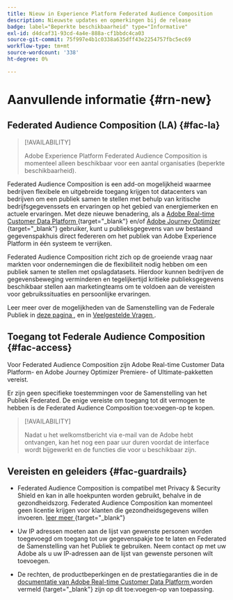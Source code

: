 ```yaml
---
title: Nieuw in Experience Platform Federated Audience Composition
description: Nieuwste updates en opmerkingen bij de release
badge: label="Beperkte beschikbaarheid" type="Informative"
exl-id: d4dcaf31-93cd-4a4e-888a-cf1bbdc4ca03
source-git-commit: 75f997e4b1c0338a635dff43e2254757fbc5ec69
workflow-type: tm+mt
source-wordcount: '338'
ht-degree: 0%

---
```


# Aanvullende informatie {#rn-new}

## Federated Audience Composition (LA) {#fac-la}

>[!AVAILABILITY]
>
>Adobe Experience Platform Federated Audience Composition is momenteel alleen beschikbaar voor een aantal organisaties (beperkte beschikbaarheid).
>

Federated Audience Composition is een add-on mogelijkheid waarmee bedrijven flexibele en uitgebreide toegang krijgen tot datacenters van bedrijven om een publiek samen te stellen met behulp van kritische bedrijfsgegevenssets en ervaringen op het gebied van energiemerken en actuele ervaringen. Met deze nieuwe benadering, als a [ Adobe Real-time Customer Data Platform ](https://experienceleague.adobe.com/en/docs/experience-platform/segmentation/home) {target="_blank"} en/of [ Adobe Journey Optimizer ](https://experienceleague.adobe.com/en/docs/journey-optimizer/using/ajo-home) {target="_blank"} gebruiker, kunt u publieksgegevens van uw bestaand gegevenspakhuis direct federeren om het publiek van Adobe Experience Platform in één systeem te verrijken.

Federated Audience Composition richt zich op de groeiende vraag naar markten voor ondernemingen die de flexibiliteit nodig hebben om een publiek samen te stellen met opslagdatasets. Hierdoor kunnen bedrijven de gegevensbeweging verminderen en tegelijkertijd kritieke publieksgegevens beschikbaar stellen aan marketingteams om te voldoen aan de vereisten voor gebruikssituaties en persoonlijke ervaringen. 

Leer meer over de mogelijkheden van de Samenstelling van de Federale Publiek in [ deze pagina ](get-started.md), en in [ Veelgestelde Vragen ](get-started.md#faq).

## Toegang tot Federale Audience Composition {#fac-access}

Voor Federated Audience Composition zijn Adobe Real-time Customer Data Platform- en Adobe Journey Optimizer Premiere- of Ultimate-pakketten vereist.

Er zijn geen specifieke toestemmingen voor de Samenstelling van het Publiek Federated. De enige vereiste om toegang tot dit vermogen te hebben is de Federated Audience Composition toe:voegen-op te kopen.

>[!AVAILABILITY]
>
>Nadat u het welkomstbericht via e-mail van de Adobe hebt ontvangen, kan het nog een paar uur duren voordat de interface wordt bijgewerkt en de functies die voor u beschikbaar zijn.
>

## Vereisten en geleiders {#fac-guardrails}

* Federated Audience Composition is compatibel met Privacy &amp; Security Shield en kan in alle hoekpunten worden gebruikt, behalve in de gezondheidszorg. Federated Audience Composition kan momenteel geen licentie krijgen voor klanten die gezondheidsgegevens willen invoeren. [ leer meer ](https://experienceleague.adobe.com/en/docs/events/customer-data-management-voices-recordings/governance/healthcare-shield) {target="_blank"}

* Uw IP adressen moeten aan de lijst van gewenste personen worden toegevoegd om toegang tot uw gegevenspakje toe te laten en Federated de Samenstelling van het Publiek te gebruiken. Neem contact op met uw Adobe als u uw IP-adressen aan de lijst van gewenste personen wilt toevoegen.

* De rechten, de productbeperkingen en de prestatiegaranties die in de [ documentatie van Adobe Real-time Customer Data Platform ](https://experienceleague.adobe.com/en/docs/experience-platform/profile/guardrails) worden vermeld {target="_blank"} zijn op dit toe:voegen-op van toepassing.
